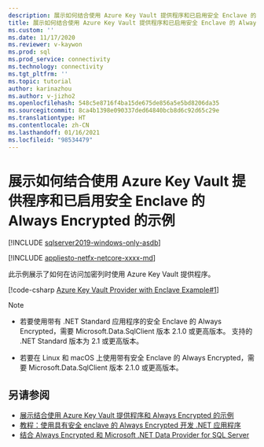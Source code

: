 ```yaml
---
description: 展示如何结合使用 Azure Key Vault 提供程序和已启用安全 Enclave 的 Always Encrypted 的示例
title: 展示如何结合使用 Azure Key Vault 提供程序和已启用安全 Enclave 的 Always Encrypted 的示例 | Microsoft Docs
ms.custom: ''
ms.date: 11/17/2020
ms.reviewer: v-kaywon
ms.prod: sql
ms.prod_service: connectivity
ms.technology: connectivity
ms.tgt_pltfrm: ''
ms.topic: tutorial
author: karinazhou
ms.author: v-jizho2
ms.openlocfilehash: 548c5e8716f4ba15de675de856a5e5bd8206da35
ms.sourcegitcommit: 8ca4b1398e090337ded64840bcb8d6c92d65c29e
ms.translationtype: HT
ms.contentlocale: zh-CN
ms.lasthandoff: 01/16/2021
ms.locfileid: "98534479"
---
```

# <a name="example-demonstrating-use-of-azure-key-vault-provider-with-always-encrypted-enabled-with-secure-enclaves"></a>展示如何结合使用 Azure Key Vault 提供程序和已启用安全 Enclave 的 Always Encrypted 的示例

[!INCLUDE [sqlserver2019-windows-only-asdb](../../../includes/applies-to-version/sqlserver2019-windows-only-asdb.md)]

[!INCLUDE [appliesto-netfx-netcore-xxxx-md](../../../includes/appliesto-netfx-netcore-netst-md.md)]

此示例展示了如何在访问加密列时使用 Azure Key Vault 提供程序。

[!code-csharp [Azure Key Vault Provider with Enclave Example#1](~/../sqlclient/doc/samples/AzureKeyVaultProviderWithEnclaveProviderExample.cs#1)]

> [!NOTE]
> - 若要使用带有 .NET Standard 应用程序的安全 Enclave 的 Always Encrypted，需要 Microsoft.Data.SqlClient 版本 2.1.0 或更高版本。 支持的 .NET Standard 版本为 2.1 或更高版本。 
>
> - 若要在 Linux 和 macOS 上使用带有安全 Enclave 的 Always Encrypted，需要 Microsoft.Data.SqlClient 版本 2.1.0 或更高版本。

## <a name="see-also"></a>另请参阅

- [展示结合使用 Azure Key Vault 提供程序和 Always Encrypted 的示例](azure-key-vault-example.md)
- [教程：使用具有安全 enclave 的 Always Encrypted 开发 .NET 应用程序](tutorial-always-encrypted-enclaves-develop-net-apps.md)
- [结合 Always Encrypted 和 Microsoft .NET Data Provider for SQL Server](sqlclient-support-always-encrypted.md)
